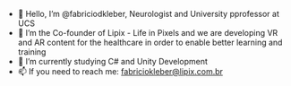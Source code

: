 - 👋 Hello, I’m @fabriciodkleber, Neurologist and University pprofessor at UCS
- 👀 I’m the Co-founder of Lipix - Life in Pixels and we are developing VR and AR content for the healthcare in order to enable better learning and training
- 🌱 I’m currently studying C# and Unity Development
- 📫 If you need to reach me: fabriciokleber@lipix.com.br
